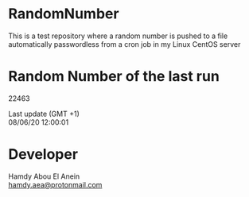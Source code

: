 # RandomNumber    
This is a test repository where a random number is pushed to a file automatically passwordless from a cron job in my Linux CentOS server    
# Random Number of the last run   
22463
      
Last update (GMT +1)    
08/06/20 12:00:01
# Developer    
Hamdy Abou El Anein   
hamdy.aea@protonmail.com

